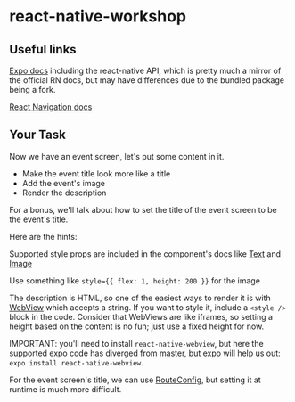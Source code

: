 # react-native-workshop

## Useful links

[Expo docs](https://docs.expo.io/versions/latest/) including the react-native API, which is pretty much a mirror of the official RN docs, but may have differences due to the bundled package being a fork.

[React Navigation docs](https://reactnavigation.org/docs/en/getting-started.html)

## Your Task

Now we have an event screen, let's put some content in it.

- Make the event title look more like a title
- Add the event's image
- Render the description

For a bonus, we'll talk about how to set the title of the event screen to be the event's title.

Here are the hints:

Supported style props are included in the component's docs like [Text](https://docs.expo.io/versions/v36.0.0/react-native/text/#style) and [Image](https://docs.expo.io/versions/v36.0.0/react-native/image/#style)

Use something like `style={{ flex: 1, height: 200 }}` for the image

The description is HTML, so one of the easiest ways to render it is with [WebView](https://docs.expo.io/versions/v36.0.0/sdk/webview/) which accepts a string.  If you want to style it, include a `<style />` block in the code.  Consider that WebViews are like iframes, so setting a height based on the content is no fun; just use a fixed height for now.

IMPORTANT: you'll need to install `react-native-webview`, but here the supported expo code has diverged from master, but expo will help us out: `expo install react-native-webview`.


For the event screen's title, we can use [RouteConfig](https://reactnavigation.org/docs/en/stack-navigator.html#routeconfigs), but setting it at runtime is much more difficult.

